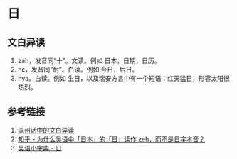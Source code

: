 # 日

## 文白异读

1. zah，发音同“十”。文读。例如 日本，日期，日历。
2. nɛ，发音同“耐”。白读。例如 今日，后日。
3. nya。白读。例如 生日，以及瑞安方言中有一个短语：红天猛日，形容太阳很热烈。


## 参考链接

1. [温州话中的文白异读](https://wu-chinese.com/bbs/forum.php?mod=viewthread&tid=996)
2. [知乎 - 为什么吴语中「日本」的「日」读作 zeh，而不是日字本音？](https://www.zhihu.com/question/39465248)
3. [吴语小字典 - 日](https://wu-chinese.com/minidict/search.php?searchkey=%E6%97%A5&searchlang=uentseu&category=)